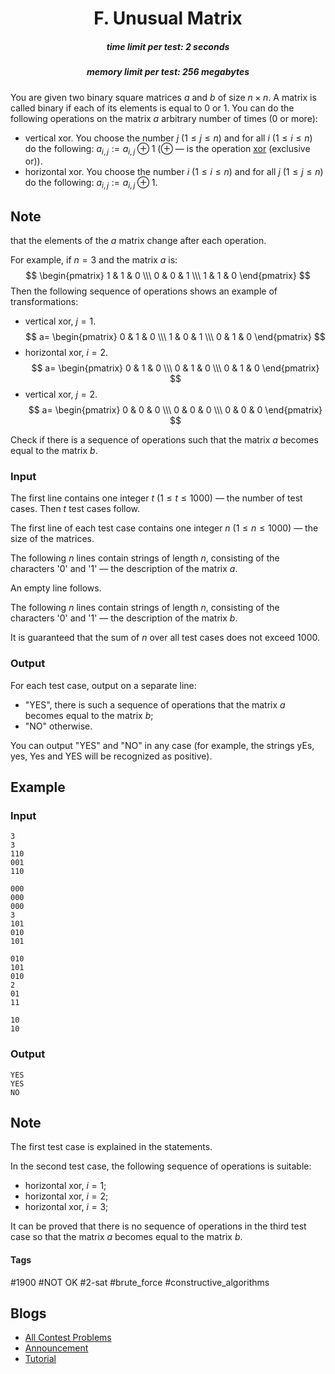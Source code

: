 <h1 style='text-align: center;'> F. Unusual Matrix</h1>

<h5 style='text-align: center;'>time limit per test: 2 seconds</h5>
<h5 style='text-align: center;'>memory limit per test: 256 megabytes</h5>

You are given two binary square matrices $a$ and $b$ of size $n \times n$. A matrix is called binary if each of its elements is equal to $0$ or $1$. You can do the following operations on the matrix $a$ arbitrary number of times (0 or more): 

* vertical xor. You choose the number $j$ ($1 \le j \le n$) and for all $i$ ($1 \le i \le n$) do the following: $a_{i, j} := a_{i, j} \oplus 1$ ($\oplus$ — is the operation [xor](https://en.wikipedia.org/wiki/Exclusive_or) (exclusive or)).
* horizontal xor. You choose the number $i$ ($1 \le i \le n$) and for all $j$ ($1 \le j \le n$) do the following: $a_{i, j} := a_{i, j} \oplus 1$.

## Note

 that the elements of the $a$ matrix change after each operation.

For example, if $n=3$ and the matrix $a$ is: $$ \begin{pmatrix} 1 & 1 & 0 \\\ 0 & 0 & 1 \\\ 1 & 1 & 0 \end{pmatrix} $$ Then the following sequence of operations shows an example of transformations: 

* vertical xor, $j=1$. $$ a= \begin{pmatrix} 0 & 1 & 0 \\\ 1 & 0 & 1 \\\ 0 & 1 & 0 \end{pmatrix} $$
* horizontal xor, $i=2$. $$ a= \begin{pmatrix} 0 & 1 & 0 \\\ 0 & 1 & 0 \\\ 0 & 1 & 0 \end{pmatrix} $$
* vertical xor, $j=2$. $$ a= \begin{pmatrix} 0 & 0 & 0 \\\ 0 & 0 & 0 \\\ 0 & 0 & 0 \end{pmatrix} $$

Check if there is a sequence of operations such that the matrix $a$ becomes equal to the matrix $b$.

### Input

The first line contains one integer $t$ ($1 \leq t \leq 1000$) — the number of test cases. Then $t$ test cases follow.

The first line of each test case contains one integer $n$ ($1 \leq n \leq 1000$) — the size of the matrices.

The following $n$ lines contain strings of length $n$, consisting of the characters '0' and '1' — the description of the matrix $a$.

An empty line follows.

The following $n$ lines contain strings of length $n$, consisting of the characters '0' and '1' — the description of the matrix $b$.

It is guaranteed that the sum of $n$ over all test cases does not exceed $1000$.

### Output

For each test case, output on a separate line: 

* "YES", there is such a sequence of operations that the matrix $a$ becomes equal to the matrix $b$;
* "NO" otherwise.

You can output "YES" and "NO" in any case (for example, the strings yEs, yes, Yes and YES will be recognized as positive).

## Example

### Input


```text
3
3
110
001
110

000
000
000
3
101
010
101

010
101
010
2
01
11

10
10
```
### Output


```text
YES
YES
NO
```
## Note

The first test case is explained in the statements.

In the second test case, the following sequence of operations is suitable: 

* horizontal xor, $i=1$;
* horizontal xor, $i=2$;
* horizontal xor, $i=3$;

It can be proved that there is no sequence of operations in the third test case so that the matrix $a$ becomes equal to the matrix $b$.



#### Tags 

#1900 #NOT OK #2-sat #brute_force #constructive_algorithms 

## Blogs
- [All Contest Problems](../Codeforces_Round_697_(Div._3).md)
- [Announcement](../blogs/Announcement.md)
- [Tutorial](../blogs/Tutorial.md)
